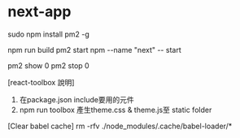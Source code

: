 # next-app

sudo npm install pm2 -g

npm run build
pm2 start npm --name "next" -- start

pm2 show 0
pm2 stop 0

[react-toolbox 說明]
1) 在package.json include要用的元件
2) npm run toolbox 產生theme.css & theme.js至 static folder


[Clear babel cache]
rm -rfv ./node_modules/.cache/babel-loader/*
